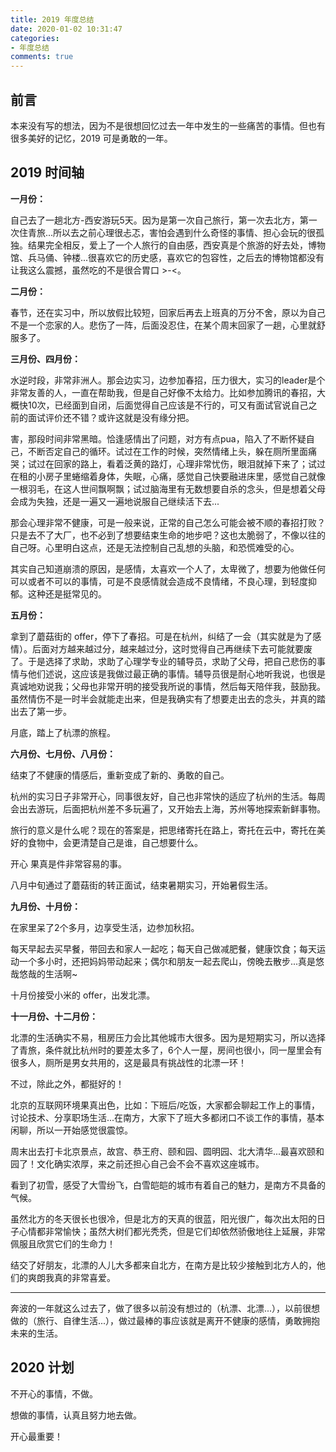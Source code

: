 ```yaml
---
title: 2019 年度总结
date: 2020-01-02 10:31:47
categories:
- 年度总结
comments: true
---
```




## 前言

本来没有写的想法，因为不是很想回忆过去一年中发生的一些痛苦的事情。但也有很多美好的记忆，2019 可是勇敢的一年。

<!-- more -->



## 2019 时间轴

**一月份：**

自己去了一趟北方-西安游玩5天。因为是第一次自己旅行，第一次去北方，第一次住青旅...所以去之前心理很忐忑，害怕会遇到什么奇怪的事情、担心会玩的很孤独。结果完全相反，爱上了一个人旅行的自由感，西安真是个旅游的好去处，博物馆、兵马俑、钟楼...很喜欢它的历史感，喜欢它的包容性，之后去的博物馆都没有让我这么震撼，虽然吃的不是很合胃口 >-<。

**二月份：**

春节，还在实习中，所以放假比较短，回家后再去上班真的万分不舍，原以为自己不是一个恋家的人。悲伤了一阵，后面没忍住，在某个周末回家了一趟，心里就舒服多了。

**三月份、四月份：**

水逆时段，非常非洲人。那会边实习，边参加春招，压力很大，实习的leader是个非常友善的人，一直在帮助我，但是自己好像不太给力。比如参加腾讯的春招，大概快10次，已经面到自闭，后面觉得自己应该是不行的，可又有面试官说自己之前的面试评价还不错？或许这就是没有缘分把。

害，那段时间非常黑暗。恰逢感情出了问题，对方有点pua，陷入了不断怀疑自己，不断否定自己的循环。试过在工作的时候，突然情绪上头，躲在厕所里面痛哭；试过在回家的路上，看着泛黄的路灯，心理非常忧伤，眼泪就掉下来了；试过在租的小房子里蜷缩着身体，失眠，心痛，感觉自己快要融进床里，感觉自己就像一根羽毛，在这人世间飘啊飘；试过脑海里有无数想要自杀的念头，但是想着父母会成为失独，还是一遍又一遍地说服自己继续活下去...

那会心理非常不健康，可是一般来说，正常的自己怎么可能会被不顺的春招打败？只是去不了大厂，也不必到了想要结束生命的地步吧？这也太脆弱了，不像以往的自己呀。心里明白这点，还是无法控制自己乱想的头脑，和恐慌难受的心。

其实自己知道崩溃的原因，是感情，太喜欢一个人了，太卑微了，想要为他做任何可以或者不可以的事情，可是不良感情就会造成不良情绪，不良心理，到轻度抑郁。这种还是挺常见的。

**五月份：**

拿到了蘑菇街的 offer，停下了春招。可是在杭州，纠结了一会（其实就是为了感情）。后面对方越来越过分，越来越过分，这时觉得自己再继续下去可能就要废了。于是选择了求助，求助了心理学专业的辅导员，求助了父母，把自己悲伤的事情与他们述说，这应该是我做过最正确的事情。辅导员很是耐心地听我说，也很是真诚地劝说我；父母也非常开明的接受我所说的事情，然后每天陪伴我，鼓励我。虽然情伤不是一时半会就能走出来，但是我确实有了想要走出去的念头，并真的踏出去了第一步。

月底，踏上了杭漂的旅程。

**六月份、七月份、八月份：**

结束了不健康的情感后，重新变成了新的、勇敢的自己。

杭州的实习日子非常开心，同事很友好，自己也非常快的适应了杭州的生活。每周会出去游玩，后面把杭州差不多玩遍了，又开始去上海，苏州等地探索新鲜事物。

旅行的意义是什么呢？现在的答案是，把思绪寄托在路上，寄托在云中，寄托在美好的食物中，会更清楚自己是谁，自己想要什么。

开心 果真是件非常容易的事。

八月中旬通过了蘑菇街的转正面试，结束暑期实习，开始暑假生活。

**九月份、十月份：**

在家里呆了2个多月，边享受生活，边参加秋招。

每天早起去买早餐，带回去和家人一起吃；每天自己做减肥餐，健康饮食；每天运动一个多小时，还把妈妈带动起来；偶尔和朋友一起去爬山，傍晚去散步...真是悠哉悠哉的生活啊~

十月份接受小米的 offer，出发北漂。

**十一月份、十二月份：**

北漂的生活确实不易，租房压力会比其他城市大很多。因为是短期实习，所以选择了青旅，条件就比杭州时的要差太多了，6个人一屋，房间也很小，同一屋里会有很多人，厕所是男女共用的，这是最具有挑战性的北漂一环！

不过，除此之外，都挺好的！

北京的互联网环境果真出色，比如：下班后/吃饭，大家都会聊起工作上的事情，讨论技术、分享职场生活...在南方，大家下了班大多都闭口不谈工作的事情，基本闲聊，所以一开始感觉很震惊。

周末出去打卡北京景点，故宫、恭王府、颐和园、圆明园、北大清华...最喜欢颐和园了！文化确实浓厚，来之前还担心自己会不会不喜欢这座城市。

看到了初雪，感受了大雪纷飞，白雪皑皑的城市有着自己的魅力，是南方不具备的气候。

虽然北方的冬天很长也很冷，但是北方的天真的很蓝，阳光很广，每次出太阳的日子心情都非常愉快；虽然大树们都光秃秃，但是它们却依然骄傲地往上延展，非常佩服且欣赏它们的生命力！

结交了好朋友，北漂的人儿大多都来自北方，在南方是比较少接触到北方人的，他们的爽朗我真的非常喜爱。

------

奔波的一年就这么过去了，做了很多以前没有想过的（杭漂、北漂...），以前很想做的（旅行、自律生活...），做过最棒的事应该就是离开不健康的感情，勇敢拥抱未来的生活。



## 2020 计划

不开心的事情，不做。

想做的事情，认真且努力地去做。

开心最重要！